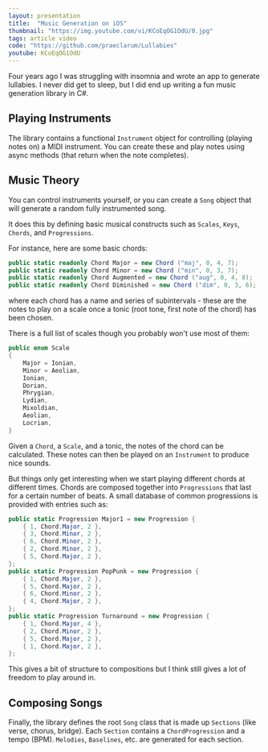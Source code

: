 ```yaml
---
layout: presentation
title:  "Music Generation on iOS"
thumbnail: "https://img.youtube.com/vi/KCoEqOG1OdU/0.jpg"
tags: article video
code: "https://github.com/praeclarum/Lullabies"
youtube: KCoEqOG1OdU
---
```


Four years ago I was struggling with insomnia and wrote an app to generate lullabies.
I never did get to sleep, but I did end up writing a fun music generation
library in C#.


## Playing Instruments

The library contains a functional `Instrument` object for controlling (playing notes on) a MIDI instrument. You can create these and play notes using async methods (that return when the note completes).


## Music Theory

You can control instruments yourself, or you can create a `Song` object that will generate a random fully instrumented song.

It does this by defining basic musical constructs such as `Scales`, `Keys`, `Chords`, and `Progressions`.

For instance, here are some basic chords:

```csharp
public static readonly Chord Major = new Chord ("maj", 0, 4, 7);
public static readonly Chord Minor = new Chord ("min", 0, 3, 7);
public static readonly Chord Augmented = new Chord ("aug", 0, 4, 8);
public static readonly Chord Diminished = new Chord ("dim", 0, 3, 6);
```

where each chord has a name and series of subintervals - these are the notes to play on a scale once a tonic (root tone, first note of the chord) has been chosen.

There is a full list of scales though you probably won't use most of them:

```csharp
public enum Scale
{
    Major = Ionian,
    Minor = Aeolian,
    Ionian,
    Dorian,
    Phrygian,
    Lydian,
    Mixoldian,
    Aeolian,
    Locrian,
}
```

Given a `Chord`, a `Scale`, and a tonic, the notes of the chord can be calculated. These notes can then be played on an `Instrument`
to produce nice sounds.

But things only get interesting when we start playing different chords at different times. Chords are composed together into `Progressions` that last for a certain number of beats. A small database of common progressions is provided with entries such as:

```csharp
public static Progression Major1 = new Progression {
    { 1, Chord.Major, 2 },
    { 3, Chord.Minor, 2 },
    { 6, Chord.Minor, 2 },
    { 2, Chord.Minor, 2 },
    { 5, Chord.Major, 2 },
};
public static Progression PopPunk = new Progression {
    { 1, Chord.Major, 2 },
    { 5, Chord.Major, 2 },
    { 6, Chord.Minor, 2 },
    { 4, Chord.Major, 2 },
};
public static Progression Turnaround = new Progression {
    { 1, Chord.Major, 4 },
    { 2, Chord.Minor, 2 },
    { 5, Chord.Major, 2 },
    { 1, Chord.Major, 2 },
};
```

This gives a bit of structure to compositions but I think still gives a lot of freedom to play around in.


## Composing Songs

Finally, the library defines the root `Song` class that is made up `Sections` (like verse, chorus, bridge). Each `Section` contains a `ChordProgression` and a tempo (BPM). `Melodies`, `Baselines`, etc. are generated for each section.

